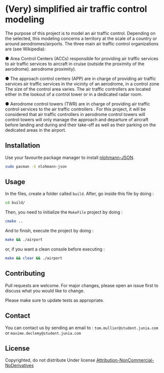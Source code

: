 # (Very) simplified air traffic control modeling

The purpose of this project is to model an air traffic control. Depending on the
selected, this modeling concerns a territory at the scale of a country or
around aerodromes/airports.
The three main air traffic control organizations are (see
Wikipedia):

● Area Control Centers (ACCs) responsible for providing air traffic services to
air traffic services to aircraft in cruise (outside the proximity of the aerodrome).
aerodrome proximity).

● The approach control centers (APP) are in charge of providing air traffic services
air traffic services in the vicinity of an aerodrome, in a control zone
The size of the control area varies. The air traffic controllers are located either in the lookout
of a control tower or in a dedicated radar room.

● Aerodrome control towers (TWR) are in charge of providing air traffic control services to the air traffic controllers
.
For this project, it will be considered that air traffic controllers in aerodrome control towers will
control towers will only manage the approach and departure of aircraft before landing and during
and their take-off as well as their parking on the dedicated areas in the airport.

## Installation

Use your favourite package manager to install [nlohmann-JSON](https://github.com/nlohmann/json).

```bash
sudo pacman -S nlohmann-json
```

## Usage

In the files, create a folder called `build`. After, go inside this file by doing :
```bash
cd build/
```
Then, you need to initialize the `MakeFile` project by doing :
```bash
cmake ..
```
And to finish, execute the project by doing :
```bash
make && ./airport
```
or, if you want a clean console before executing :
```bash
make && clear && ./airport
```


## Contributing
Pull requests are welcome. For major changes, please open an issue first to discuss what you would like to change.

Please make sure to update tests as appropriate.

## Contact

You can contact us by sending an email to :
`tom.mullier@student.junia.com`
or
`maxime.declemy@student.junia.com`

## License

Copyrighted, do not distribute
Under license [Attribution-NonCommercial-NoDerivatives](https://creativecommons.org/licenses/by-nc-nd/4.0/legalcode)